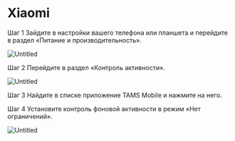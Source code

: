 # Xiaomi

Шаг 1
Зайдите в настройки вашего телефона или планшета и перейдите в раздел «Питание и производительность».

![Untitled](Xiaomi%208eb6a0495ac842d698c7cdec911bf439/Untitled.jpeg)

Шаг 2
Перейдите в раздел «Контроль активности».

![Untitled](Xiaomi%208eb6a0495ac842d698c7cdec911bf439/Untitled%201.jpeg)

Шаг 3
Найдите в списке приложение TAMS Mobile и нажмите на него.

Шаг 4
Установите контроль фоновой активности в режим «Нет ограничений».

![Untitled](Xiaomi%208eb6a0495ac842d698c7cdec911bf439/Untitled%202.jpeg)